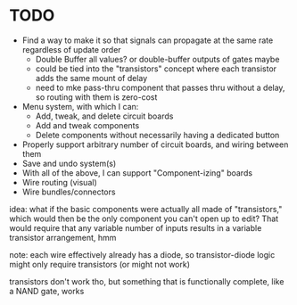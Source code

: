 TODO
===
* Find a way to make it so that signals can propagate at the same rate regardless of update order
  * Double Buffer all values? or double-buffer outputs of gates maybe
  * could be tied into the "transistors" concept where each transistor adds the same mount of delay
  * need to mke pass-thru component that passes thru without a delay, so routing with them is zero-cost
* Menu system, with which I can:
  * Add, tweak, and delete circuit boards
  * Add and tweak components
  * Delete components without necessarily having a dedicated button
* Properly support arbitrary number of circuit boards, and wiring between them
* Save and undo system(s)
* With all of the above, I can support "Component-izing" boards
* Wire routing (visual)
* Wire bundles/connectors

idea:  what if the basic components were actually all made of "transistors," which would then be the only component you can't open up to edit? That would require that any variable number of inputs results in a variable transistor arrangement, hmm

note: each wire effectively already has a diode, so transistor-diode logic might only require transistors (or might not work)

transistors don't work tho, but something that is functionally complete, like a NAND gate, works
